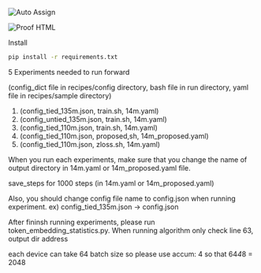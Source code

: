 ![Auto Assign](https://github.com/Cambridge-KAIST-smallLM/demo-repository/actions/workflows/auto-assign.yml/badge.svg)

![Proof HTML](https://github.com/Cambridge-KAIST-smallLM/demo-repository/actions/workflows/proof-html.yml/badge.svg)

Install 

```bash
pip install -r requirements.txt
```

5 Experiments needed to run forward

(config_dict file in recipes/config directory, bash file in run directory, yaml file in recipes/sample directory)

1.  (config_tied_135m.json, train.sh, 14m.yaml)
2.  (config_untied_135m.json, train.sh, 14m.yaml)
3.  (config_tied_110m.json, train.sh, 14m.yaml)
4.  (config_tied_110m.json, proposed,sh, 14m_proposed.yaml)
5.  (config_tied_110m.json, zloss.sh, 14m.yaml)

When you run each experiments, make sure that you change the name of output directory in 14m.yaml or 14m_proposed.yaml file. 

save_steps for 1000 steps (in 14m.yaml or 14m_proposed.yaml)

Also, you should change config file name to config.json when running experiment. ex) config_tied_135m.json -> config.json

After fininsh running experiments, please run token_embedding_statistics.py. When running algorithm only check line 63, output dir address

each device can take 64 batch size so please use accum: 4 so that 64*4*8 = 2048


   
